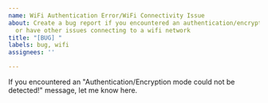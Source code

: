 ```yaml
---
name: WiFi Authentication Error/WiFi Connectivity Issue
about: Create a bug report if you encountered an authentication/encryption error message
  or have other issues connecting to a wifi network
title: "[BUG] "
labels: bug, wifi
assignees: ''

---
```


If you encountered an "Authentication/Encryption mode could not be detected!" message, let me know here.
